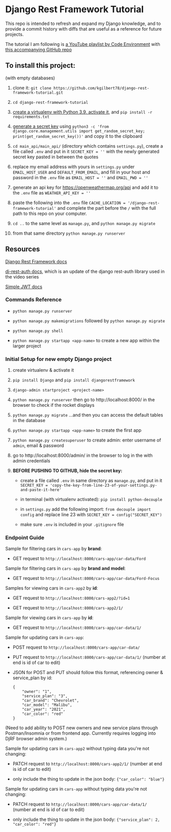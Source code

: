 # Django Rest Framework Tutorial

This repo is intended to refresh and expand my Django knowledge, and to provide a commit history with diffs that are useful as a reference for future projects.

The tutorial I am following is [a YouTube playlist by Code Environment](https://www.youtube.com/playlist?list=PLmDLs7JbXWNjr5vyJhfGu69sowgIUl8z5) with [this accompanying GitHub repo](https://github.com/CodeEnvironment/django-rest-framework-code)

## To install this project:

(with empty databases)

1. clone it: `git clone https://github.com/kgilbert78/django-rest-framework-tutorial.git`

2. `cd django-rest-framework-tutorial`

3. [create a virtualenv with Python 3.9, activate it](https://www.youtube.com/watch?v=N5vscPTWKOk), and `pip install -r requirements.txt`

4. [generate a secret key](https://www.educative.io/answers/how-to-generate-a-django-secretkey) using `python3 -c 'from django.core.management.utils import get_random_secret_key; print(get_random_secret_key())'` and copy it to the clipboard

5. `cd main_api/main_api/` (directory which contains `settings.py`), create a file called `.env` and put in it `SECRET_KEY = ''` with the newly generated secret key pasted in between the quotes

6. replace my email address with yours in `settings.py` under `EMAIL_HOST_USER` and `DEFAULT_FROM_EMAIL`, and fill in your host and password in the `.env` file as `EMAIL_HOST = ''` and `EMAIL_PWD = ''`

7. generate an api key for https://openweathermap.org/api and add it to the `.env` file as `WEATHER_API_KEY = ''`

8. paste the following into the `.env` file `CACHE_LOCATION = '/django-rest-framework-tutorial'` and complete the part before the `/` with the full path to this repo on your computer.

9. `cd ..` to the same level as `manage.py`, and `python manage.py migrate`

10. from that same directory `python manage.py runserver`

## Resources

[Django Rest Framework docs](https://www.django-rest-framework.org/)

[dj-rest-auth docs](https://dj-rest-auth.readthedocs.io/en/latest/index.html), which is an update of the django rest-auth library used in the video series

[Simple JWT docs](https://django-rest-framework-simplejwt.readthedocs.io/en/latest/getting_started.html)

### Commands Reference

- `python manage.py runserver`

- `python manage.py makemigrations` followed by `python manage.py migrate`

- `python manage.py shell`

- `python manage.py startapp <app-name>` to create a new app within the larger project

### Initial Setup for new empty Django project

1. create virtualenv & activate it

2. `pip install Django` and `pip install djangorestframework`

3. `django-admin startproject <project-name>`

4. `python manage.py runserver` then go to http://localhost:8000/ in the browser to check if the rocket displays

5. `python manage.py migrate` ...and then you can access the default tables in the database

6. `python manage.py startapp <app-name>` to create the first app

7. `python manage.py createsuperuser` to create admin: enter username of `admin`, email & password

8. go to http://localhost:8000/admin/ in the browser to log in the with admin credentials

9. **BEFORE PUSHING TO GITHUB, hide the secret key:**

   - create a file called `.env` in same directory as `manage.py`, and put in it `SECRET_KEY = 'copy-the-key-from-line-23-of-your-settings.py-and-paste-it-here'`

   - in terminal (with virtualenv activated): `pip install python-decouple`

   - in `settings.py` add the following import: `from decouple import config` and replace line 23 with `SECRET_KEY = config("SECRET_KEY")`

   - make sure `.env` is included in your `.gitignore` file

### Endpoint Guide

Sample for filtering cars in `cars-app` by **brand**:

- GET request to `http://localhost:8000/cars-app/car-data/Ford`

Sample for filtering cars in `cars-app` by **brand and model**:

- GET request to `http://localhost:8000/cars-app/car-data/Ford-Focus`

Samples for viewing cars in `cars-app2` by **id**:

- GET request to `http://localhost:8000/cars-app2/?id=1`

- GET request to `http://localhost:8000/cars-app2/1/`

Sample for viewing cars in `cars-app` by **id**:

- GET request to `http://localhost:8000/cars-app/car-data/1/`

Sample for updating cars in `cars-app`:

- POST request to `http://localhost:8000/cars-app/car-data/`

- PUT request to `http://localhost:8000/cars-app/car-data/1/` (number at end is id of car to edit)

- JSON for POST and PUT should follow this format, referencing owner & service_plan by id:
  ```
  {
      "owner": "1",
      "service_plan": "3",
      "car_brand": "Chevrolet",
      "car_model": "Malibu",
      "car_year": "2021",
      "car_color": "red"
  }
  ```

(Need to add ability to POST new owners and new service plans through Postman/Insomnia or from frontend app. Currently requires logging into DjRF browser admin system.)

Sample for updating cars in `cars-app2` without typing data you're not changing:

- PATCH request to `http://localhost:8000/cars-app2/1/` (number at end is id of car to edit)

- only include the thing to update in the json body: `{"car_color": "blue"}`

Sample for updating cars in `cars-app` without typing data you're not changing:

- PATCH request to `http://localhost:8000/cars-app/car-data/1/` (number at end is id of car to edit)

- only include the thing to update in the json body: `{"service_plan": 2, "car_color": "red"}`
